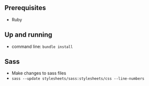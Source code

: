 ## Prerequisites
* Ruby

## Up and running
* command line: `bundle install`

## Sass
* Make changes to sass files
* `sass --update stylesheets/sass:stylesheets/css --line-numbers`

